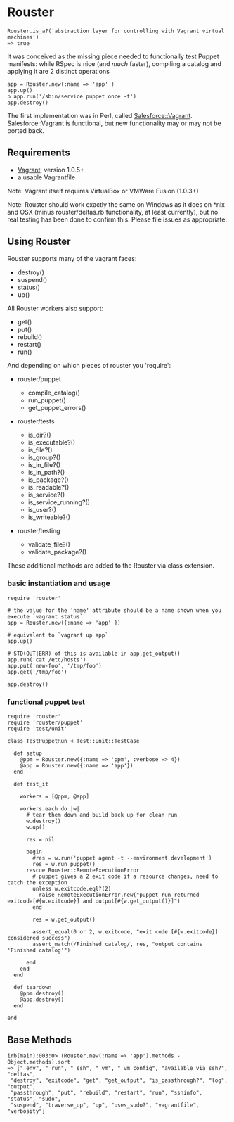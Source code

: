 Rouster
======
```
Rouster.is_a?('abstraction layer for controlling with Vagrant virtual machines')
=> true
```

It was conceived as the missing piece needed to functionally test Puppet manifests: while RSpec is nice (and _much_ faster), compiling a catalog and applying it are 2 distinct operations

```
app = Rouster.new(:name => 'app' )
app.up()
p app.run('/sbin/service puppet once -t')
app.destroy()
```

The first implementation was in Perl, called [Salesforce::Vagrant](http://github.com/forcedotcom/SalesforceVagrant). Salesforce::Vagrant is functional, but new functionality may or may not be ported back.

## Requirements

* [Vagrant](http://vagrantup.com), version 1.0.5+
* a usable Vagrantfile

Note: Vagrant itself requires VirtualBox or VMWare Fusion (1.0.3+)

Note: Rouster should work exactly the same on Windows as it does on \*nix and OSX (minus rouster/deltas.rb functionality, at least currently),
but no real testing has been done to confirm this. Please file issues as appropriate.

## Using Rouster

Rouster supports many of the vagrant faces:
* destroy()
* suspend()
* status()
* up()

All Rouster workers also support:
* get()
* put()
* rebuild()
* restart()
* run()

And depending on which pieces of rouster you 'require':

* rouster/puppet
  * compile_catalog()
  * run_puppet()
  * get_puppet_errors()

* rouster/tests
  * is_dir?()
  * is_executable?()
  * is_file?()
  * is_group?()
  * is_in_file?()
  * is_in_path?()
  * is_package?()
  * is_readable?()
  * is_service?()
  * is_service_running?()
  * is_user?()
  * is_writeable?()

* rouster/testing
  * validate_file?()
  * validate_package?()

These additional methods are added to the Rouster via class extension.

### basic instantiation and usage

```
require 'rouster'

# the value for the 'name' attribute should be a name shown when you execute `vagrant status`
app = Rouster.new({:name => 'app' })

# equivalent to `vagrant up app`
app.up()

# STD(OUT|ERR) of this is available in app.get_output()
app.run('cat /etc/hosts')
app.put('new-foo', '/tmp/foo')
app.get('/tmp/foo')

app.destroy()
```

### functional puppet test

```
require 'rouster'
require 'rouster/puppet'
require 'test/unit'

class TestPuppetRun < Test::Unit::TestCase

  def setup
    @ppm = Rouster.new({:name => 'ppm', :verbose => 4})
    @app = Rouster.new({:name => 'app'})
  end

  def test_it

    workers = [@ppm, @app]

    workers.each do |w|
      # tear them down and build back up for clean run
      w.destroy()
      w.up()

      res = nil

      begin
        #res = w.run('puppet agent -t --environment development')
        res = w.run_puppet()
      rescue Rouster::RemoteExecutionError
        # puppet gives a 2 exit code if a resource changes, need to catch the exception
        unless w.exitcode.eql?(2)
          raise RemoteExecutionError.new("puppet run returned exitcode[#{w.exitcode}] and output[#{w.get_output()}]")
        end

        res = w.get_output()

        assert_equal(0 or 2, w.exitcode, "exit code [#{w.exitcode}] considered success")
        assert_match(/Finished catalog/, res, "output contains 'Finished catalog'")

      end
    end
  end

  def teardown
    @ppm.destroy()
    @app.destroy()
  end

end
```


## Base Methods
```
irb(main):003:0> (Rouster.new(:name => 'app').methods - Object.methods).sort
=> ["_env", "_run", "_ssh", "_vm", "_vm_config", "available_via_ssh?", "deltas",
 "destroy", "exitcode", "get", "get_output", "is_passthrough?", "log", "output",
 "passthrough", "put", "rebuild", "restart", "run", "sshinfo", "status", "sudo",
 "suspend", "traverse_up", "up", "uses_sudo?", "vagrantfile", "verbosity"]
 ```
